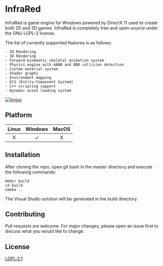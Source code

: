 # InfraRed

InfraRed is game engine for Windows powered by DirectX 11 used to create both 2D and 3D games.
InfraRed is completely free and open-source under the GNU LGPL-2 license.

The list of currently supported features is as follows:

    - 2D Rendering
    - 3D Rendering
    - Forward-kinematic skeletal animation system
    - Physics engine with AABB and OBB collision detection
    - Custom material system
    - Shader graphs
    - Environment mapping
    - ECS (Entity-Component System)
    - C++ scripting support
    - Dynamic asset loading system



[![Imgur](https://i.imgur.com/TdLGSZq.png?2)](https://www.youtube.com/watch?v=0LoNIxV2V20&ab_channel=AlbertSlepak "InfraRed Engine Demo")


## Platform

| Linux | Windows | MacOS |
|:--------:| :-: | :-: |
| X    | ✓ | X

## Installation

After cloning the repo, open git bash in the master directory and execute the following commands:
```
mkdir build
cd build
cmake ..
```

The Visual Studio solution will be generated in the build directory.

## Contributing
Pull requests are welcome. For major changes, please open an issue first to discuss what you would like to change.

## License
[LGPL-2.1](https://www.gnu.org/licenses/old-licenses/lgpl-2.1.en.html)
